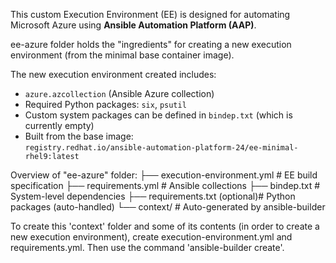 This custom Execution Environment (EE) is designed for automating Microsoft Azure using **Ansible Automation Platform (AAP)**.

ee-azure folder holds the "ingredients" for creating a new execution environment (from the minimal base container image).

The new execution environment created includes:
- `azure.azcollection` (Ansible Azure collection)
- Required Python packages: `six`, `psutil`
- Custom system packages can be defined in `bindep.txt` (which is currently empty)
- Built from the base image:  
  `registry.redhat.io/ansible-automation-platform-24/ee-minimal-rhel9:latest`

Overview of "ee-azure" folder:
├── execution-environment.yml # EE build specification
├── requirements.yml # Ansible collections
├── bindep.txt # System-level dependencies
├── requirements.txt (optional)# Python packages (auto-handled)
└── context/ # Auto-generated by ansible-builder

To create this 'context' folder and some of its contents (in order to create a new execution environment), create execution-environment.yml and requirements.yml. Then use the command 'ansible-builder create'.

